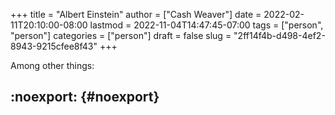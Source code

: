 +++
title = "Albert Einstein"
author = ["Cash Weaver"]
date = 2022-02-11T20:10:00-08:00
lastmod = 2022-11-04T14:47:45-07:00
tags = ["person", "person"]
categories = ["person"]
draft = false
slug = "2ff14f4b-d498-4ef2-8943-9215cfee8f43"
+++

Among other things:


## :noexport: {#noexport}
